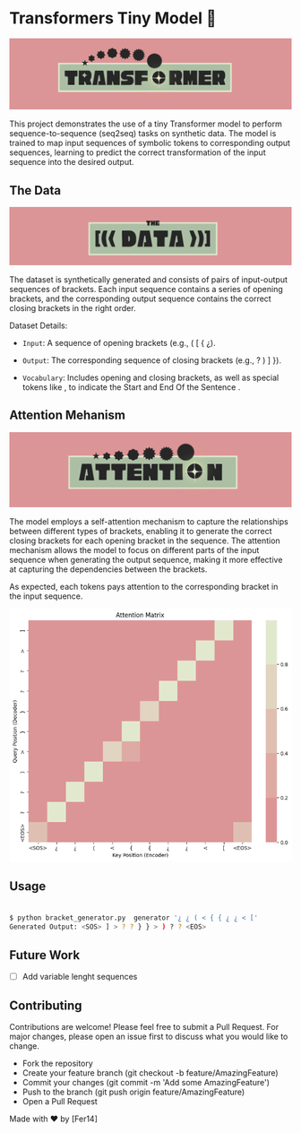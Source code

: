 # Transformers Tiny Model 🤏

![logo](./logos/logo.png)

This project demonstrates the use of a tiny Transformer model to perform sequence-to-sequence (seq2seq) tasks on synthetic data. The model is trained to map input sequences of symbolic tokens to corresponding output sequences, learning to predict the correct transformation of the input sequence into the desired output.

## The Data

![logo](./logos/data.png)

The dataset is synthetically generated and consists of pairs of input-output sequences of brackets. Each input sequence contains a series of opening brackets, and the corresponding output sequence contains the correct closing brackets in the right order.

Dataset Details:

- ``Input``: A sequence of opening brackets (e.g., ( [ { ¿).

- ``Output``: The corresponding sequence of closing brackets (e.g., ? ) ] }).

- ``Vocabulary``: Includes opening and closing brackets, as well as special tokens like <SOS>, <EOS> to indicate the Start and End Of the Sentence .

## Attention Mehanism


![logo](./logos/attention.png)

The model employs a self-attention mechanism to capture the relationships between different types of brackets, enabling it to generate the correct closing brackets for each opening bracket in the sequence. The attention mechanism allows the model to focus on different parts of the input sequence when generating the output sequence, making it more effective at capturing the dependencies between the brackets.

As expected, each tokens pays attention to the corresponding bracket in the input sequence.

![logo](./logos/attn.png)


## Usage


```bash

$ python bracket_generator.py  generator '¿ ¿ ( < { { ¿ ¿ < ['
Generated Output: <SOS> ] > ? ? } } > ) ? ? <EOS>

```

## Future Work

- [ ] Add variable lenght sequences


## Contributing

Contributions are welcome! Please feel free to submit a Pull Request. For major changes, please open an issue first to discuss what you would like to change.

- Fork the repository
- Create your feature branch (git checkout -b feature/AmazingFeature)
- Commit your changes (git commit -m 'Add some AmazingFeature')
- Push to the branch (git push origin feature/AmazingFeature)
- Open a Pull Request

Made with ❤️ by [Fer14]